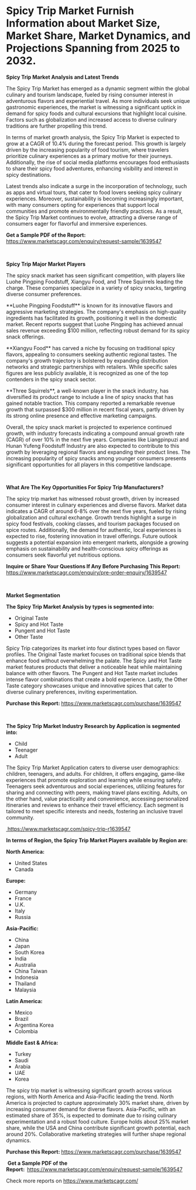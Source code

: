 <p><h1>Spicy Trip Market Furnish Information about Market Size, Market Share, Market Dynamics, and Projections Spanning from 2025 to 2032.</h1></p><p><strong>Spicy Trip Market Analysis and Latest Trends</strong></p>
<p><p>The Spicy Trip Market has emerged as a dynamic segment within the global culinary and tourism landscape, fueled by rising consumer interest in adventurous flavors and experiential travel. As more individuals seek unique gastronomic experiences, the market is witnessing a significant uptick in demand for spicy foods and cultural excursions that highlight local cuisine. Factors such as globalization and increased access to diverse culinary traditions are further propelling this trend.</p><p>In terms of market growth analysis, the Spicy Trip Market is expected to grow at a CAGR of 10.4% during the forecast period. This growth is largely driven by the increasing popularity of food tourism, where travelers prioritize culinary experiences as a primary motive for their journeys. Additionally, the rise of social media platforms encourages food enthusiasts to share their spicy food adventures, enhancing visibility and interest in spicy destinations.</p><p>Latest trends also indicate a surge in the incorporation of technology, such as apps and virtual tours, that cater to food lovers seeking spicy culinary experiences. Moreover, sustainability is becoming increasingly important, with many consumers opting for experiences that support local communities and promote environmentally friendly practices. As a result, the Spicy Trip Market continues to evolve, attracting a diverse range of consumers eager for flavorful and immersive experiences.</p></p>
<p><strong>Get a Sample PDF of the Report:&nbsp;</strong> <a href="https://www.marketscagr.com/enquiry/request-sample/1639547?utm_campaign=2445&utm_medium=2&utm_source=Github&utm_content=ia&utm_term=02032025&utm_id=spicy-trip">https://www.marketscagr.com/enquiry/request-sample/1639547</a></p>
<p>&nbsp;</p>
<p><strong>Spicy Trip Major Market Players</strong></p>
<p><p>The spicy snack market has seen significant competition, with players like Luohe Pingping Foodstuff, Xiangyu Food, and Three Squirrels leading the charge. These companies specialize in a variety of spicy snacks, targeting diverse consumer preferences.</p><p>**Luohe Pingping Foodstuff** is known for its innovative flavors and aggressive marketing strategies. The company's emphasis on high-quality ingredients has facilitated its growth, positioning it well in the domestic market. Recent reports suggest that Luohe Pingping has achieved annual sales revenue exceeding $100 million, reflecting robust demand for its spicy snack offerings.</p><p>**Xiangyu Food** has carved a niche by focusing on traditional spicy flavors, appealing to consumers seeking authentic regional tastes. The company's growth trajectory is bolstered by expanding distribution networks and strategic partnerships with retailers. While specific sales figures are less publicly available, it is recognized as one of the top contenders in the spicy snack sector.</p><p>**Three Squirrels**, a well-known player in the snack industry, has diversified its product range to include a line of spicy snacks that has gained notable traction. This company reported a remarkable revenue growth that surpassed $300 million in recent fiscal years, partly driven by its strong online presence and effective marketing campaigns.</p><p>Overall, the spicy snack market is projected to experience continued growth, with industry forecasts indicating a compound annual growth rate (CAGR) of over 10% in the next five years. Companies like Liangpinpuzi and Hunan Yufeng Foodstuff Industry are also expected to contribute to this growth by leveraging regional flavors and expanding their product lines. The increasing popularity of spicy snacks among younger consumers presents significant opportunities for all players in this competitive landscape.</p></p>
<p>&nbsp;</p>
<p><strong>What Are The Key Opportunities For Spicy Trip Manufacturers?</strong></p>
<p><p>The spicy trip market has witnessed robust growth, driven by increased consumer interest in culinary experiences and diverse flavors. Market data indicates a CAGR of around 6-8% over the next five years, fueled by rising globalization and cultural exchange. Growth trends highlight a surge in spicy food festivals, cooking classes, and tourism packages focused on spice routes. Additionally, the demand for authentic, local experiences is expected to rise, fostering innovation in travel offerings. Future outlook suggests a potential expansion into emergent markets, alongside a growing emphasis on sustainability and health-conscious spicy offerings as consumers seek flavorful yet nutritious options.</p></p>
<p><strong>Inquire or Share Your Questions If Any Before Purchasing This Report:</strong> <a href="https://www.marketscagr.com/enquiry/pre-order-enquiry/1639547?utm_campaign=2445&utm_medium=2&utm_source=Github&utm_content=ia&utm_term=02032025&utm_id=spicy-trip">https://www.marketscagr.com/enquiry/pre-order-enquiry/1639547</a></p>
<p>&nbsp;</p>
<p><strong>Market Segmentation</strong></p>
<p><strong>The Spicy Trip Market Analysis by types is segmented into:</strong></p>
<p><ul><li>Original Taste</li><li>Spicy and Hot Taste</li><li>Pungent and Hot Taste</li><li>Other Taste</li></ul></p>
<p><p>Spicy Trip categorizes its market into four distinct types based on flavor profiles. The Original Taste market focuses on traditional spice blends that enhance food without overwhelming the palate. The Spicy and Hot Taste market features products that deliver a noticeable heat while maintaining balance with other flavors. The Pungent and Hot Taste market includes intense flavor combinations that create a bold experience. Lastly, the Other Taste category showcases unique and innovative spices that cater to diverse culinary preferences, inviting experimentation.</p></p>
<p><strong>Purchase this Report:&nbsp;</strong><a href="https://www.marketscagr.com/purchase/1639547?utm_campaign=2445&utm_medium=2&utm_source=Github&utm_content=ia&utm_term=02032025&utm_id=spicy-trip">https://www.marketscagr.com/purchase/1639547</a></p>
<p>&nbsp;</p>
<p><strong>The Spicy Trip Market Industry Research by Application is segmented into:</strong></p>
<p><ul><li>Child</li><li>Teenager</li><li>Adult</li></ul></p>
<p><p>The Spicy Trip Market Application caters to diverse user demographics: children, teenagers, and adults. For children, it offers engaging, game-like experiences that promote exploration and learning while ensuring safety. Teenagers seek adventurous and social experiences, utilizing features for sharing and connecting with peers, making travel plans exciting. Adults, on the other hand, value practicality and convenience, accessing personalized itineraries and reviews to enhance their travel efficiency. Each segment is tailored to meet specific interests and needs, fostering an inclusive travel community.</p></p>
<p><a href="https://www.marketscagr.com/spicy-trip-r1639547?utm_campaign=2445&utm_medium=2&utm_source=Github&utm_content=ia&utm_term=02032025&utm_id=spicy-trip">&nbsp;https://www.marketscagr.com/spicy-trip-r1639547</a></p>
<p><strong>In terms of Region, the Spicy Trip Market Players available by Region are:</strong></p>
<p>
    <p> <strong> North America: </strong>
        <ul>
            <li>United States</li>
            <li>Canada</li>
        </ul>
        </p> 
    <p> <strong> Europe: </strong>
        <ul>
            <li>Germany</li>
            <li>France</li>
            <li>U.K.</li>
            <li>Italy</li>
            <li>Russia</li>
        </ul>
        </p> 
    <p> <strong> Asia-Pacific: </strong>
        <ul>
            <li>China</li>
            <li>Japan</li>
            <li>South Korea</li>
            <li>India</li>
            <li>Australia</li>
            <li>China Taiwan</li>
            <li>Indonesia</li>
            <li>Thailand</li>
            <li>Malaysia</li>
        </ul>
        </p> 
    <p> <strong> Latin America: </strong>
        <ul>
            <li>Mexico</li>
            <li>Brazil</li>
            <li>Argentina Korea</li>
            <li>Colombia</li>
        </ul>
        </p> 
    <p> <strong> Middle East & Africa: </strong>
        <ul>
            <li>Turkey</li>
            <li>Saudi</li>
            <li>Arabia</li>
            <li>UAE</li>
            <li>Korea</li>
        </ul>
    </p>
    </p>
<p><p>The spicy trip market is witnessing significant growth across various regions, with North America and Asia-Pacific leading the trend. North America is projected to capture approximately 30% market share, driven by increasing consumer demand for diverse flavors. Asia-Pacific, with an estimated share of 35%, is expected to dominate due to rising culinary experimentation and a robust food culture. Europe holds about 25% market share, while the USA and China contribute significant growth potential, each around 20%. Collaborative marketing strategies will further shape regional dynamics.</p></p>
<p><strong>Purchase this Report: </strong><a href="https://www.marketscagr.com/purchase/1639547?utm_campaign=2445&utm_medium=2&utm_source=Github&utm_content=ia&utm_term=02032025&utm_id=spicy-trip">https://www.marketscagr.com/purchase/1639547</a></p>
<p>&nbsp;<strong>Get a Sample PDF of the Report:&nbsp;&nbsp;</strong><a href="https://www.marketscagr.com/enquiry/request-sample/1639547?utm_campaign=2445&utm_medium=2&utm_source=Github&utm_content=ia&utm_term=02032025&utm_id=spicy-trip">https://www.marketscagr.com/enquiry/request-sample/1639547</a></p>
<p><strong></strong></p>
<p>Check more reports on <a href="https://www.marketscagr.com/?utm_campaign=2445&utm_medium=2&utm_source=Github&utm_content=ia&utm_term=02032025&utm_id=spicy-trip">https://www.marketscagr.com/</a></p>